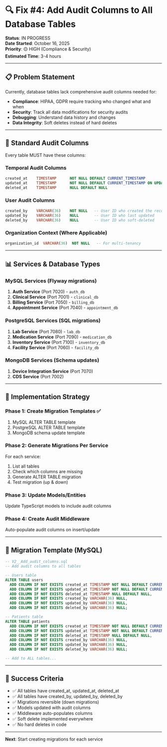 # 🔍 Fix #4: Add Audit Columns to All Database Tables

**Status**: IN PROGRESS  
**Date Started**: October 16, 2025  
**Priority**: 🟡 HIGH (Compliance & Security)  
**Estimated Time**: 3-4 hours

---

## 📋 **Problem Statement**

Currently, database tables lack comprehensive audit columns needed for:
- **Compliance**: HIPAA, GDPR require tracking who changed what and when
- **Security**: Track all data modifications for security audits
- **Debugging**: Understand data history and changes
- **Data Integrity**: Soft deletes instead of hard deletes

---

## 🎯 **Standard Audit Columns**

Every table MUST have these columns:

### **Temporal Audit Columns**
```sql
created_at    TIMESTAMP      NOT NULL DEFAULT CURRENT_TIMESTAMP
updated_at    TIMESTAMP      NOT NULL DEFAULT CURRENT_TIMESTAMP ON UPDATE CURRENT_TIMESTAMP  
deleted_at    TIMESTAMP      NULL DEFAULT NULL
```

### **User Audit Columns**
```sql
created_by    VARCHAR(36)    NOT NULL   -- User ID who created the record
updated_by    VARCHAR(36)    NULL       -- User ID who last updated
deleted_by    VARCHAR(36)    NULL       -- User ID who soft-deleted
```

### **Organization Context** (Where Applicable)
```sql
organization_id  VARCHAR(36)  NOT NULL   -- For multi-tenancy
```

---

## 📊 **Services & Database Types**

### **MySQL Services** (Flyway migrations)
1. **Auth Service** (Port 7020) - `auth_db`
2. **Clinical Service** (Port 7001) - `clinical_db`
3. **Billing Service** (Port 7050) - `billing_db`
4. **Appointment Service** (Port 7040) - `appointment_db`

### **PostgreSQL Services** (SQL migrations)
1. **Lab Service** (Port 7080) - `lab_db`
2. **Medication Service** (Port 7090) - `medication_db`
3. **Inventory Service** (Port 7100) - `inventory_db`
4. **Facility Service** (Port 7060) - `facility_db`

### **MongoDB Services** (Schema updates)
1. **Device Integration Service** (Port 7070)
2. **CDS Service** (Port 7002)

---

## 🔧 **Implementation Strategy**

### **Phase 1: Create Migration Templates** ✅
1. MySQL ALTER TABLE template
2. PostgreSQL ALTER TABLE template
3. MongoDB schema update template

### **Phase 2: Generate Migrations Per Service**
For each service:
1. List all tables
2. Check which columns are missing
3. Generate ALTER TABLE migration
4. Test migration (up & down)

### **Phase 3: Update Models/Entities**
Update TypeScript models to include audit columns

### **Phase 4: Create Audit Middleware**
Auto-populate audit columns on insert/update

---

## 📝 **Migration Template (MySQL)**

```sql
-- V2__Add_audit_columns.sql
-- Add audit columns to all tables

-- Users table
ALTER TABLE users
  ADD COLUMN IF NOT EXISTS created_at TIMESTAMP NOT NULL DEFAULT CURRENT_TIMESTAMP,
  ADD COLUMN IF NOT EXISTS updated_at TIMESTAMP NOT NULL DEFAULT CURRENT_TIMESTAMP ON UPDATE CURRENT_TIMESTAMP,
  ADD COLUMN IF NOT EXISTS deleted_at TIMESTAMP NULL DEFAULT NULL,
  ADD COLUMN IF NOT EXISTS created_by VARCHAR(36) NULL,
  ADD COLUMN IF NOT EXISTS updated_by VARCHAR(36) NULL,
  ADD COLUMN IF NOT EXISTS deleted_by VARCHAR(36) NULL;

-- Patients table
ALTER TABLE patients
  ADD COLUMN IF NOT EXISTS created_at TIMESTAMP NOT NULL DEFAULT CURRENT_TIMESTAMP,
  ADD COLUMN IF NOT EXISTS updated_at TIMESTAMP NOT NULL DEFAULT CURRENT_TIMESTAMP ON UPDATE CURRENT_TIMESTAMP,
  ADD COLUMN IF NOT EXISTS deleted_at TIMESTAMP NULL DEFAULT NULL,
  ADD COLUMN IF NOT EXISTS created_by VARCHAR(36) NULL,
  ADD COLUMN IF NOT EXISTS updated_by VARCHAR(36) NULL,
  ADD COLUMN IF NOT EXISTS deleted_by VARCHAR(36) NULL;

-- Add to ALL tables...
```

---

## 🎯 **Success Criteria**

- ✅ All tables have created_at, updated_at, deleted_at
- ✅ All tables have created_by, updated_by, deleted_by  
- ✅ Migrations reversible (down migrations)
- ✅ Models updated with audit columns
- ✅ Middleware auto-populates columns
- ✅ Soft delete implemented everywhere
- ✅ No hard deletes in code

---

**Next**: Start creating migrations for each service

